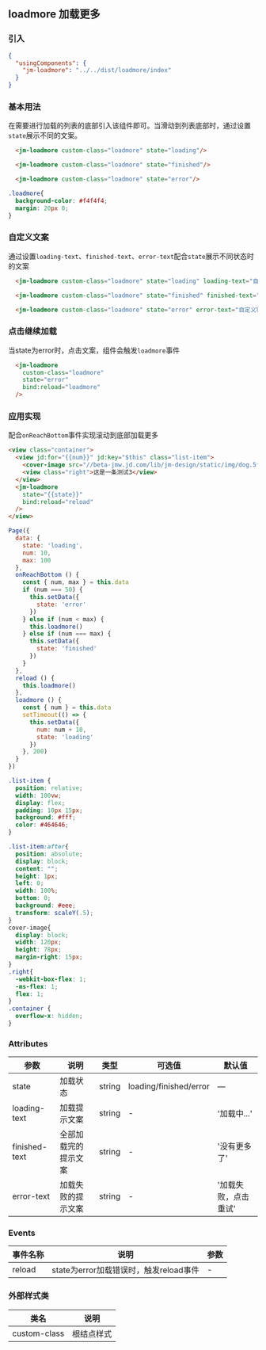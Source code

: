 ## loadmore 加载更多

### 引入

```json
{
  "usingComponents": {
    "jm-loadmore": "../../dist/loadmore/index"
  }
}
```

### 基本用法

在需要进行加载的列表的底部引入该组件即可。当滑动到列表底部时，通过设置`state`展示不同的文案。


```html
  <jm-loadmore custom-class="loadmore" state="loading"/>

  <jm-loadmore custom-class="loadmore" state="finished"/>

  <jm-loadmore custom-class="loadmore" state="error"/>

```
```css
.loadmore{
  background-color: #f4f4f4;
  margin: 20px 0;
}
```

### 自定义文案

通过设置`loading-text`、`finished-text`、`error-text`配合`state`展示不同状态时的文案


```html
  <jm-loadmore custom-class="loadmore" state="loading" loading-text="自定义加载文案" />

  <jm-loadmore custom-class="loadmore" state="finished" finished-text="自定义完成文案"/>

  <jm-loadmore custom-class="loadmore" state="error" error-text="自定义错误文案"/>
```

### 点击继续加载

当state为error时，点击文案，组件会触发`loadmore`事件


```html
  <jm-loadmore
    custom-class="loadmore"
    state="error"
    bind:reload="loadmore"
  />
```

### 应用实现

配合`onReachBottom`事件实现滚动到底部加载更多

```html
<view class="container">
  <view jd:for="{{num}}" jd:key="$this" class="list-item">
    <cover-image src="//beta-jmw.jd.com/lib/jm-design/static/img/dog.5f96d104.png" />
    <view class="right">这是一条测试3</view>
  </view>
  <jm-loadmore
    state="{{state}}"
    bind:reload="reload"
  />
</view>
```

```javascript
Page({
  data: {
    state: 'loading',
    num: 10,
    max: 100
  },
  onReachBottom () {
    const { num, max } = this.data
    if (num === 50) {
      this.setData({
        state: 'error'
      })
    } else if (num < max) {
      this.loadmore()
    } else if (num === max) {
      this.setData({
        state: 'finished'
      })
    }
  },
  reload () {
    this.loadmore()
  },
  loadmore () {
    const { num } = this.data
    setTimeout(() => {
      this.setData({
        num: num + 10,
        state: 'loading'
      })
    }, 200)
  }
})
```

```css
.list-item {
  position: relative;
  width: 100vw;
  display: flex;
  padding: 10px 15px;
  background: #fff;
  color: #464646;
}

.list-item:after{
  position: absolute;
  display: block;
  content: "";
  height: 1px;
  left: 0;
  width: 100%;
  bottom: 0;
  background: #eee;
  transform: scaleY(.5);
}
cover-image{
  display: block;
  width: 120px;
  height: 78px;
  margin-right: 15px;
}
.right{
  -webkit-box-flex: 1;
  -ms-flex: 1;
  flex: 1;
}
.container {
  overflow-x: hidden;
}
```
### Attributes
| 参数      | 说明                                 | 类型      | 可选值       | 默认值   |
|---------- |------------------------------------ |---------- |------------- |-------- |
| state      |	加载状态                |	string    |	loading/finished/error |	—     |
| loading-text    | 加载提示文案                      |	string    |	-         |	'加载中...' |
| finished-text      | 全部加载完的提示文案                  | string | - | '没有更多了' |
| error-text  | 加载失败的提示文案                  | string | - | '加载失败，点击重试' |

### Events

| 事件名称      | 说明                                 | 参数     |
|------------- |------------------------------------ |--------- |
| reload        | state为error加载错误时，触发reload事件  | -       |

### 外部样式类

| 类名     | 说明                |
|---------|---------------------|
| custom-class | 根结点样式 |
